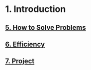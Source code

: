 # 1. Introduction

## [5. How to Solve Problems](./5)

## [6. Efficiency](./6)

## [7. Project](/.7)

